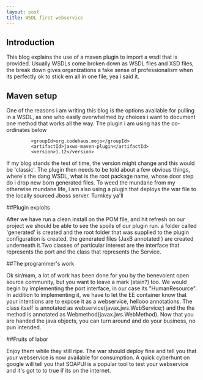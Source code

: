 ```yaml
---
layout: post
title: WSDL first webservice
---
```


## Introduction

This blog explains the use of a maven plugin to import a wsdl that is provided. Usually WSDLs come
broken down as WSDL files and XSD files, the break down gives organizations a fake sense of professionalism
when its perfectly ok to stick em all in one file, yea i said it.

## Maven setup

One of the reasons i am writing this blog is the options available for pulling in a WSDL, as one who easily overwhelmed by
choices i want to document one method that works all the way. The plugin i am using has the co-ordinates below

```
         <groupId>org.codehaus.mojo</groupId>
         <artifactId>jaxws-maven-plugin</artifactId>
         <version>1.12</version>
```
If my blog stands the test of time, the version might change and this would be 'classic'. The plugin then needs to be told
about a few obvious things, where's the dang WSDL, what is the root package name, whose door step do i drop new born generated files.
To weed the mundane from my otherwise mundane life, i am also using a plugin that deploys the war file to the locally sourced
Jboss server. Turnkey ya'll

##Plugin exploits

After we have run a clean install on the POM file, and hit refresh on our project we should be able to see the spoils of our plugin
run. a folder called 'generated' is created and the root folder that was supplied to the plugin configuration is created, the generated
files (JaxB annotated ) are created underneath it.Two classes of particular interest are the interface that represents the port and the
class that represents the Service.

##The programmer's work

Ok sir/mam, a lot of work has been done for you by the benevolent open source community, but you want to leave a mark (stain?) too. We would
begin by implementing the port interface, in our case its "HumanResource". In addition to implementing it, we have to let the EE container
know that your intentions are to expose it as a webservice, hellooo annotations. The class itself is annotated as webservice(javax.jws.WebService;) and the the method
is annotated as Webmethod(javax.jws.WebMethod). Now that you are handed the java objects, you can turn around and do your business, no pun intended.

##Fruits of labor

Enjoy them while they still ripe. The war should deploy fine and tell you that your webservice is now available for consumption. A quick cyberhunt on
google will tell you that SOAPUI is a popular tool to test your webservice and it's got to to true if its on the internet.













